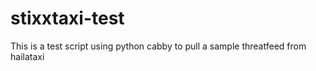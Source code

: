 # stixxtaxi-test
This is a test script using python cabby to pull a sample threatfeed from hailataxi
